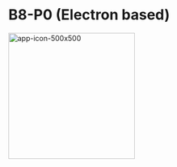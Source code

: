 # B8-P0 (Electron based)

<img width="250" alt="app-icon-500x500" src="https://user-images.githubusercontent.com/74918908/200195812-b211b456-68c5-407e-b98f-993dae75318f.png">

